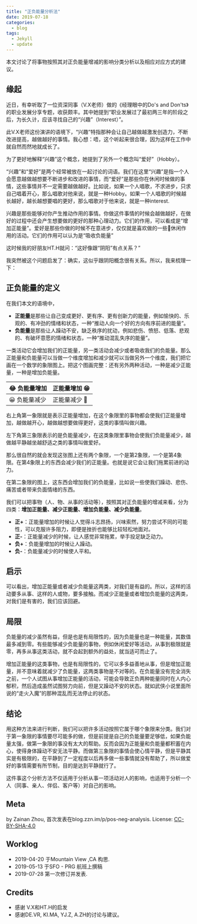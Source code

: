 ```yaml
---
title: "正负能量分析法"
date: 2019-07-18
categories:
  - blog
tags:
  - Jekyll
  - update
---
```


本文讨论了将事物按照其对正负能量增减的影响分类分析以及相应对应方式的建议。

<!--more-->

## 缘起

近日，有幸听取了一位资深同事（V.X老师）做的《经理眼中的Do\'s and Don\'ts》的职业发展分享专题，收获颇丰。其中她提到“职业发展过了最初两三年的阶段之后，为长久计，应该寻找自己的“兴趣”（Interest）”。

此V.X老师这份演讲的语境下，“兴趣”特指那种会让自己越做越激发创造力，不断改进提高，越做越好的事情。我心想：唔，这个听起来很合理，因为这样在工作中就自然而然地就成长了。

为了更好地解释“兴趣”这个概念，她提到了另外一个概念叫“爱好”（Hobby）。

“兴趣”和“爱好”是两个经常被放在一起讨论的词语。我们在这里“兴趣”是指一个人会愿意越做越想要不断进步和改进的事情，而“爱好”是那些你在休闲时候做的事情，这些事情并不一定需要越做越好。比如说，如果一个人唱歌，不求进步，只求自己唱着开心，那么唱歌对他来说，就是一种Hobby。如果一个人唱歌的时候越长越好，越长越想要唱的更好，那么唱歌对于他来说，就是一种interest.

兴趣是那些能够对你产生推动作用的事情。你做这件事情的时候会越做越好，在做好的过程中还会产生想要做的更好的那种心理动力。它们的作用，可以看成是“增加正能量”。爱好是那些你做的时候不在意进步，仅仅就是喜欢做的一些🙏休闲作用的活动。它们的作用可以认为是“吸收负能量”

这时候我的好朋友HT.H就问：“这好像跟“阴阳”有点关系？”

我突然被这个问题启发了：确实，这似乎跟阴阳概念很有关系。所以，我来梳理一下：

## 正负能量的定义

在我们本文的语境中，

- **正能量**是那些让自己变成更好、更有序、更有创新力的能量，例如愉快的、乐观的、有冲劲的情绪和状态，一种“推动人向一个好的方向有序前进的能量”。
- **负能量**是那些让人躁动不安，缺乏秩序的扰动，例如悲伤、愤怒、低落、悲观的、有破坏意愿的情绪和状态，一种“推动混乱失序的能量”。

一类活动它会增加我们的正能量，另一类活动会减少或者吸收我们的负能量。那么正能量和负能量可以当做一个维度增加和减少就可以当做另外一个维度，我们把它画在一个数学的象限图上。把这个图画完整：还有另外两种活动，一种是减少正能量，一种是增加负能量。

| 😂 负能量增加 | 正能量增加 😁 |
|----------------------|----------------------|
| 😀 负能量减少 | 正能量减少 🤣 |

右上角第一象限就是表示正能量增加，在这个象限里的事物都会使我们正能量增加，越做越开心，越做越想要做得更好，这类的事情叫做兴趣。

左下角第三象限表示的是负能量减少，在这类象限里事物会使我们负能量减少，越做越平静越坐越舒适之类的事情叫做爱好。

那么很自然的就会发现这张图上还有两个象限，一个是第2象限，一个是第4象限。在第4象限上的东西会减少我们的正能量。也就是说它会让我们拖累前进的动力。

在第二象限的图上，这东西会增加我们的负能量，比如说一些使我们躁动、悲伤、痛苦或者带来负面情绪的东西。

我们可以把事物（人、物、从事的活动等），按照其对正负能量的增减来看，分为四类：**增加正能量、减少正能量、增加负能量、减少负能量**。

- **正+**：正能量增加的时候让人觉得斗志昂扬，兴味索然，努力尝试不同的可能性，可以克服许多阻力，即便是挫折也能够比较轻松地面对。
- **正-**：正能量减少的时候，让人感觉非常拖累，举手投足缺乏动力。
- **负+**：负能量增加的时候让人躁动。
- **负-**：负能量减少的时候使人平和。

## 启示

可以看出，增加正能量或者减少负能量这两类，对我们是有益的。所以，这样的活动要多从事、这样的人或物，要多接触。而减少正能量或者增加负能量的这两类，对我们是有害的，我们应该回避。

## 局限

负能量的减少虽然有益，但是也是有局限性的，因为负能量也是一种能量，其数值最多减到零。有些能够减少负能量的事物，例如休闲爱好等活动，从事到极限就是零，再多从事这类活动，就不会起到额外的益处，就当适可而止了。

增加正能量的这类事物，也是有局限性的，它可以多多益善地从事，但是增加正能量，并不意味着就减少了负能量，这两类事物是不对等的。在负能量没有完全消失之前，一个人试图从事增加正能量的活动，可能会导致正负两种能量同时在人内心郁积，然后造成虽然试图努力向前，但是又躁动不安的状态。就如武侠小说里面所说的“走火入魔”的那种混乱而无法停止的状态。

## 结论

用这种方法来进行判断，我们可以把许多活动按照它属于哪个象限来分类。我们对于第一象限的事情要尽可能多的做，但是前提是自己的负能量要足够低，如果负能量太强，做第一象限的事没有太大的帮助。反而会因为正能量和负能量都积蓄在内心，使得身体躁动不安无法平静。而做第三象限的事情会使心情平静，但是平静其实是有极限的，在平静到了一定程度以后再多做一些事情就没有帮助了，所以做爱好的事情需要有所节制，目的是达到平静就行了。

这件事这个分析方法不仅适用于分析从事一项活动对人的影响，也适用于分析一个人（同事、亲人、伴侣、客户等）对自己的影响。

## Meta

by Zainan Zhou, 首次发表在blog.zzn.im/p/pos-neg-analysis. License: [CC-BY-SHA-4.0](https://creativecommons.org/licenses/by-sa/4.0/)

## Worklog

- 2019-04-20 于Mountain View ,CA 构思.
- 2019-05-13 于SFO - PRG 航班上撰稿
- 2019-07-28 第一次修订并发表.

## Credits

- 感谢 V.X和HT.H的启发
- 感谢DE.VR, KI.MA, YJ.Z, A.ZH的讨论与建议。